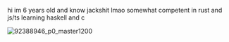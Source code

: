 hi im 6 years old and know jackshit lmao
somewhat competent in rust and js/ts
learning haskell and c

![92388946_p0_master1200](https://user-images.githubusercontent.com/77776290/132113455-fb8efe78-574f-4776-a0d8-7d70bd7f7404.jpg)
